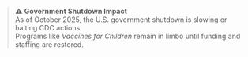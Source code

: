 > ⚠️ **Government Shutdown Impact**  
> As of October 2025, the U.S. government shutdown is slowing or halting CDC actions.  
> Programs like *Vaccines for Children* remain in limbo until funding and staffing are restored.
